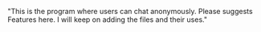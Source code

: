"This is the program where users can chat anonymously. Please suggests Features here. I will keep on adding the files and their uses."